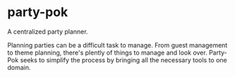 # party-pok
A centralized party planner.

Planning parties can be a difficult task to manage. From guest management to theme planning, there's plently of things to manage and look over. Party-Pok seeks to simplify the process by bringing all the necessary tools to one domain.
